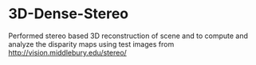 # 3D-Dense-Stereo

Performed stereo based 3D reconstruction of scene and to compute and analyze the disparity maps using test images from http://vision.middlebury.edu/stereo/

